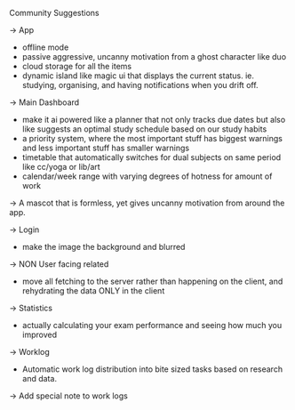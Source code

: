 <!--
 Copyright (c) 2024 Adwaith
 
 This software is released under the MIT License.
 https://opensource.org/licenses/MIT
-->
Community Suggestions

-> App
- offline mode
- passive aggressive, uncanny motivation from a ghost character like duo
- cloud storage for all the items
- dynamic island like magic ui that displays the current status. ie. studying, organising, and having notifications when you drift off.

-> Main Dashboard
- make it ai powered like a planner that not only tracks due dates but also like suggests an optimal study schedule based on our study habits
- a priority system, where the most important stuff has biggest warnings and less important stuff has smaller warnings
- timetable that automatically switches for dual subjects on same period like cc/yoga or lib/art
- calendar/week range with varying degrees of hotness for amount of work

-> A mascot that is formless, yet gives uncanny motivation from around the app.

-> Login
- make the image the background and blurred

-> NON User facing related
- move all fetching to the server rather than happening on the client, and rehydrating the data ONLY in the client

-> Statistics
- actually calculating your exam performance and seeing how much you improved

-> Worklog
- Automatic work log distribution into bite sized tasks based on research and data.

-> Add special note to work logs
